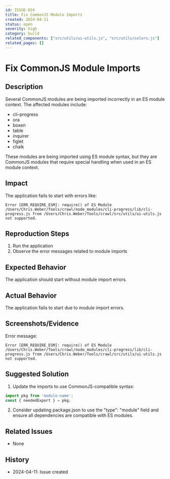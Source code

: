 ```yaml
---
id: ISSUE-024
title: Fix CommonJS Module Imports
created: 2024-04-11
status: open
severity: high
category: build
related_components: ["src/utils/ui-utils.js", "src/utils/colors.js"]
related_pages: []
---
```


# Fix CommonJS Module Imports

## Description
Several CommonJS modules are being imported incorrectly in an ES module context. The affected modules include:
- cli-progress
- ora
- boxen
- table
- inquirer
- figlet
- chalk

These modules are being imported using ES module syntax, but they are CommonJS modules that require special handling when used in an ES module context.

## Impact
The application fails to start with errors like:
```
Error [ERR_REQUIRE_ESM]: require() of ES Module /Users/Chris.Weber/Tools/crawl/node_modules/cli-progress/lib/cli-progress.js from /Users/Chris.Weber/Tools/crawl/src/utils/ui-utils.js not supported.
```

## Reproduction Steps
1. Run the application
2. Observe the error messages related to module imports

## Expected Behavior
The application should start without module import errors.

## Actual Behavior
The application fails to start due to module import errors.

## Screenshots/Evidence
Error message:
```
Error [ERR_REQUIRE_ESM]: require() of ES Module /Users/Chris.Weber/Tools/crawl/node_modules/cli-progress/lib/cli-progress.js from /Users/Chris.Weber/Tools/crawl/src/utils/ui-utils.js not supported.
```

## Suggested Solution
1. Update the imports to use CommonJS-compatible syntax:
```javascript
import pkg from 'module-name';
const { neededExport } = pkg;
```

2. Consider updating package.json to use the "type": "module" field and ensure all dependencies are compatible with ES modules.

## Related Issues
- None

## History
- 2024-04-11: Issue created 